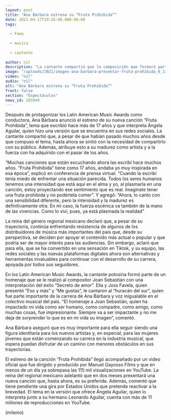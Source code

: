 ```yaml
---
layout: post
title: "Ana Bárbara estrena su “Fruta Prohibida”"
date: 2021-04-17T19:26:00.000-06:00
tags:
  
  - Fama
  
  - musica
  
  - cantante
  
author: nil
description: "La cantante compartió que la composición que formará parte de su nueva producción y está estrenando con un video, lo escribió hace 17 años."
image: "/uploads/2021/images-ana-barbara-presentar-fruta-prohibida_0_137_960_597_(1).jpeg"
video: "nil"
audio: "nil"
alt: "Ana Bárbara estrena su “Fruta Prohibida”"
front: false
section: "Espectáculos"
news_id: 183949
---
```


Después de protagonizar los Latin American Music Awards como conductora, Ana Bárbara anunció el estreno de su nueva canción “Fruta Prohibida”, tema que escribió hace más de 17 años y que interpreta Ángela Aguilar, quien hizo una versión que se encuentra en sus redes sociales. La cantante compartió que, a pesar de que habían pasado muchos años desde que compuso el tema, hasta ahora se sintió con la necesidad de compartirlo con su público. Además, atribuye esto a su madurez como artista y a la fuerza con ha adquirido con el pasar de los años. 

“Muchas canciones que están escuchando ahora las escribí hace muchos años. “Fruta Prohibida” tiene como 17 años, andaba yo muy inspirada en esa época”, explicó en conferencia de prensa virtual. “Cuando la escribí tenía miedo de enfrentar una situación parecida. Todos los seres humanos tenemos una intensidad que está aquí en el alma y yo, al plasmarla en una canción, estoy proyectando ese sentimiento que es real. Imagínate tener una fruta prohibida y no podértela comer”. Y agregó: “Ahora, lo canto con una sensibilidad diferente, pero la intensidad y la madurez es definitivamente otra. En mi caso, la fuerza escénica va también de la mano de las vivencias. Como lo viví, pues, ya está plasmada la realidad” 

La reina del género regional mexicano declaró que, a pesar de su trayectoria, continúa enfrentando resistencia de algunos de los distribuidores de música más importantes del país que, desde su perspectiva, se deciden por apoyar el contenido más actual o popular y que podría ser de mayor interés para las audiencias. Sin embargo, aclaró que para ella, que se ha convertido en una sensación en Tiktok, y su equipo, las redes sociales y las nuevas plataformas digitales ahora son alternativas y herramientas invaluables para continuar con el desarrollo de su carrera, apoyada por todos sus seguidores. 

En los Latin American Music Awards, la cantante potosina formó parte de un homenaje que se le realizó al compositor Joan Sebastián con una interpretación del éxito “Secreto de amor”. Ella y Joss Favela, quien presentó “Eso y más” y “Me gustas”, le cantaron al “huracán del sur”, quien fue parte importante de la carrera de Ana Bárbara y voz inigualable en el colectivo musical del país. “El homenaje a Joan Sebastián, quien ha impactado mi vida como ser humano, como compadre, como amigo, como muchas cosas, fue impresionante. Siempre va a ser impactante y no me deja de sorprender lo que es en mi vida su imagen”, comentó. 

Ana Bárbara aseguró que es muy importante para ella seguir siendo una figura identitaria para los nuevos artistas y, en especial, para las mujeres jóvenes que están comenzando su carrera en la industria musical, que espera puedan disfrutar de un camino con menores obstáculos en sus trayectorias. 

El estreno de la canción “Fruta Prohibida” llegó acompañado por un video oficial que fue dirigido y producido por Manuel Gayosso Films y que en menos de un día ya sobrepasa las 115 mil visualizaciones en YouTube. La reina del regional mexicano adelantó que en dos meses presentará una nueva canción que, hasta ahora, es su preferida. Además, comentó que tiene pendiente una gira por Estados Unidos que pretende reactivar a la brevedad. El tema en la versión que ofrece Ángela Aguilar, quien lo interpreta junto a su hermano Leonardo Aguilar, cuenta con más de 11 millones de reproducciones en YouTube. 

(milenio)